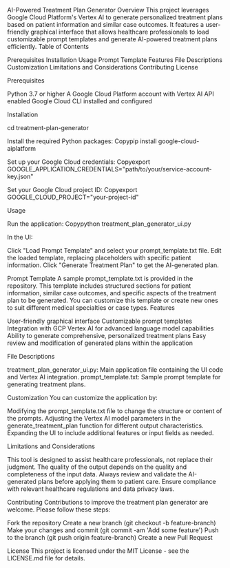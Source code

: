 AI-Powered Treatment Plan Generator
Overview
This project leverages Google Cloud Platform's Vertex AI to generate personalized treatment plans based on patient information and similar case outcomes. It features a user-friendly graphical interface that allows healthcare professionals to load customizable prompt templates and generate AI-powered treatment plans efficiently.
Table of Contents

Prerequisites
Installation
Usage
Prompt Template
Features
File Descriptions
Customization
Limitations and Considerations
Contributing
License

Prerequisites

Python 3.7 or higher
A Google Cloud Platform account with Vertex AI API enabled
Google Cloud CLI installed and configured

Installation

cd treatment-plan-generator

Install the required Python packages:
Copypip install google-cloud-aiplatform

Set up your Google Cloud credentials:
Copyexport GOOGLE_APPLICATION_CREDENTIALS="path/to/your/service-account-key.json"

Set your Google Cloud project ID:
Copyexport GOOGLE_CLOUD_PROJECT="your-project-id"


Usage

Run the application:
Copypython treatment_plan_generator_ui.py

In the UI:

Click "Load Prompt Template" and select your prompt_template.txt file.
Edit the loaded template, replacing placeholders with specific patient information.
Click "Generate Treatment Plan" to get the AI-generated plan.



Prompt Template
A sample prompt_template.txt is provided in the repository. This template includes structured sections for patient information, similar case outcomes, and specific aspects of the treatment plan to be generated. You can customize this template or create new ones to suit different medical specialties or case types.
Features

User-friendly graphical interface
Customizable prompt templates
Integration with GCP Vertex AI for advanced language model capabilities
Ability to generate comprehensive, personalized treatment plans
Easy review and modification of generated plans within the application

File Descriptions

treatment_plan_generator_ui.py: Main application file containing the UI code and Vertex AI integration.
prompt_template.txt: Sample prompt template for generating treatment plans.

Customization
You can customize the application by:

Modifying the prompt_template.txt file to change the structure or content of the prompts.
Adjusting the Vertex AI model parameters in the generate_treatment_plan function for different output characteristics.
Expanding the UI to include additional features or input fields as needed.

Limitations and Considerations

This tool is designed to assist healthcare professionals, not replace their judgment.
The quality of the output depends on the quality and completeness of the input data.
Always review and validate the AI-generated plans before applying them to patient care.
Ensure compliance with relevant healthcare regulations and data privacy laws.

Contributing
Contributions to improve the treatment plan generator are welcome. Please follow these steps:

Fork the repository
Create a new branch (git checkout -b feature-branch)
Make your changes and commit (git commit -am 'Add some feature')
Push to the branch (git push origin feature-branch)
Create a new Pull Request

License
This project is licensed under the MIT License - see the LICENSE.md file for details.
